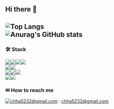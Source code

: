 ## Hi there 👋
![Top Langs](https://github-readme-stats.vercel.app/api/top-langs/?username=be-brain&layout=compact&theme=tokyonight)
<br/>
![Anurag's GitHub stats](https://github-readme-stats.vercel.app/api?username=be-brain&count_private=true&show_icons=true&theme=tokyonight)
<br>
---
### 🛠 Stack
<img src="https://img.shields.io/badge/html5-E34F26?style=for-the-badge&logo=html5&logoColor=white"><img src="https://img.shields.io/badge/css-1572B6?style=for-the-badge&logo=css3&logoColor=white"><img src="https://img.shields.io/badge/javascript-F7DF1E?style=for-the-badge&logo=javascript&logoColor=black"><img src="https://img.shields.io/badge/typescript-3178C6?style=for-the-badge&logo=typescript&logoColor=white">
<br>
<img src="https://img.shields.io/badge/react-61DAFB?style=for-the-badge&logo=react&logoColor=black"><img src="https://img.shields.io/badge/nextdotjs-000000?style=for-the-badge&logo=nextdotjs&logoColor=white">
<br>
<img src="https://img.shields.io/badge/reactquery-FF4154?style=for-the-badge&logo=reactquery&logoColor=white"><img src="https://img.shields.io/badge/reacthookform-EC5990?style=for-the-badge&logo=reacthookform&logoColor=white"><img src="https://img.shields.io/badge/firebase-FFCA28?style=for-the-badge&logo=firebase&logoColor=white">
<br>
<img src="https://img.shields.io/badge/github-181717?style=for-the-badge&logo=github&logoColor=white"><img src="https://img.shields.io/badge/git-F05032?style=for-the-badge&logo=git&logoColor=white">
<br>

### ✉ How to reach me
[![chha5232@gmail.com](https://img.shields.io/badge/Gmail-d14836?style=flat-square&logo=Gmail&logoColor=white&link=mailto:chha5232@gmail.com)](mailto:chha5232@gmail.com) : chha5232@gmail.com
